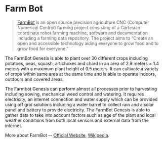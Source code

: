 # Farm Bot

> [FarmBot](https://farm.bot) is an open source precision agriculture CNC (Computer Numerical Control) farming project consisting of a Cartesian coordinate robot farming machine, software and documentation including a farming data repository. The project aims to “Create an open and accessible technology aiding everyone to grow food and to grow food for everyone.”

The FarmBot Genesis is able to plant over 30 different crops including potatoes, peas, squash, artichokes and chard in an area of 2.9 meters × 1.4 meters with a maximum plant height of 0.5 meters. It can cultivate a variety of crops within same area at the same time and is able to operate indoors, outdoors and covered areas.

The Farmbot Genesis can perform almost all processes prior to harvesting including sowing, mechanical weed control and watering. It requires electricity, an internet connection and water supply which can be provided using off grid solutions including a water barrel to collect rain and a solar panel and battery to provide electricity. The FarmBot Genesis is able to gather data to take into account factors such as age of the plant and local weather conditions from both local sensors and external data from the internet.

More about FarmBot -- [Official Website](https://farm.bot), [Wikipedia](https://en.wikipedia.org/wiki/FarmBot).
